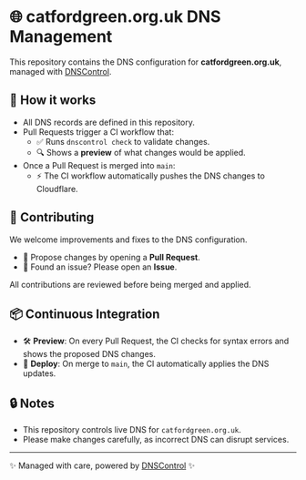 # 🌐 catfordgreen.org.uk DNS Management

This repository contains the DNS configuration for **catfordgreen.org.uk**, managed with [DNSControl](https://dnscontrol.org).

## 🚀 How it works

- All DNS records are defined in this repository.
- Pull Requests trigger a CI workflow that:
  - ✅ Runs `dnscontrol check` to validate changes.
  - 🔍 Shows a **preview** of what changes would be applied.
- Once a Pull Request is merged into `main`:
  - ⚡ The CI workflow automatically pushes the DNS changes to Cloudflare.

## 🤝 Contributing

We welcome improvements and fixes to the DNS configuration.

- 📝 Propose changes by opening a **Pull Request**.
- 🐛 Found an issue? Please open an **Issue**.

All contributions are reviewed before being merged and applied.

## 📦 Continuous Integration

- 🛠️ **Preview**: On every Pull Request, the CI checks for syntax errors and shows the proposed DNS changes.
- 🚢 **Deploy**: On merge to `main`, the CI automatically applies the DNS updates.

## 🔒 Notes

- This repository controls live DNS for `catfordgreen.org.uk`.
- Please make changes carefully, as incorrect DNS can disrupt services.

---
✨ Managed with care, powered by [DNSControl](https://dnscontrol.org) ✨
